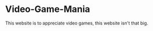 Video-Game-Mania
================

This website is to appreciate video games, this website isn't that big.
